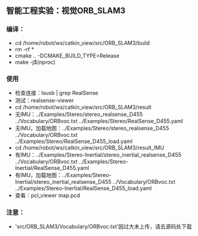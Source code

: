 ## 智能工程实验：视觉ORB_SLAM3
### 编译：
- cd /home/robot/ws/catkin_view/src/ORB_SLAM3/build
- rm -rf *
- cmake .. -DCMAKE_BUILD_TYPE=Release
- make -j$(nproc)

### 使用
- 检查连接：lsusb | grep RealSense
- 测试：realsense-viewer
- cd /home/robot/ws/catkin_view/src/ORB_SLAM3/result
- 无IMU：../Examples/Stereo/stereo_realsense_D455 ../Vocabulary/ORBvoc.txt ../Examples/Stereo/RealSense_D455.yaml
- 无IMU，加载地图：../Examples/Stereo/stereo_realsense_D455 ../Vocabulary/ORBvoc.txt ../Examples/Stereo/RealSense_D455_load.yaml 
- cd /home/robot/ws/catkin_view/src/ORB_SLAM3/result_IMU
- 有IMU：../Examples/Stereo-Inertial/stereo_inertial_realsense_D455 ../Vocabulary/ORBvoc.txt ../Examples/Stereo-Inertial/RealSense_D455.yaml
- 有IMU，加载地图：../Examples/Stereo-Inertial/stereo_inertial_realsense_D455 ../Vocabulary/ORBvoc.txt ../Examples/Stereo-Inertial/RealSense_D455_load.yaml
- 查看：pcl_viewer map.pcd

### 注意：
- 'src/ORB_SLAM3/Vocabulary/ORBvoc.txt'因过大未上传，请去源码处下载